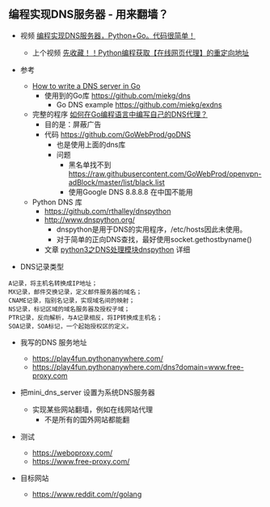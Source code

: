 ## 编程实现DNS服务器 - 用来翻墙？

- 视频  [编程实现DNS服务器，Python+Go。代码很简单！](https://www.bilibili.com/video/av94972898/)
    - 上个视频  [先收藏！！Python编程获取【在线网页代理】的重定向地址](https://www.bilibili.com/video/av94486958/)

- 参考
    - [How to write a DNS server in Go](https://jameshfisher.com/2017/08/04/golang-dns-server/)
        - 使用到的Go库 https://github.com/miekg/dns
            - Go DNS example https://github.com/miekg/exdns
    - 完整的程序 [如何在Go编程语言中编写自己的DNS代理？](https://www.smartspate.com/write-dns-proxy-go-programming-language/)
        - 目的是：屏蔽广告
        - 代码 https://github.com/GoWebProd/goDNS
            - 也是使用上面的dns库
            - 问题 
                - 黑名单找不到 https://raw.githubusercontent.com/GoWebProd/openvpn-adBlock/master/list/black.list 
                - 使用Google DNS 8.8.8.8 在中国不能用
    - Python DNS 库 
        - https://github.com/rthalley/dnspython
        - http://www.dnspython.org/
            - dnspython是用于DNS的实用程序，/etc/hosts因此未使用。
            - 对于简单的正向DNS查找，最好使用socket.gethostbyname()
        - 文章 [python3之DNS处理模块dnspython](https://blog.csdn.net/xwl145/article/details/81746497) 详细 

- DNS记录类型
```
A记录，将主机名转换成IP地址；
MX记录，邮件交换记录，定义邮件服务器的域名；
CNAME记录，指别名记录，实现域名间的映射；
NS记录，标记区域的域名服务器及授权子域；
PTR记录，反向解析，与A记录相反，将IP转换成主机名；
SOA记录，SOA标记，一个起始授权区的定义。
```

- 我写的DNS 服务地址
    - https://play4fun.pythonanywhere.com/
    - https://play4fun.pythonanywhere.com/dns?domain=www.free-proxy.com

- 把mini_dns_server 设置为系统DNS服务器
    - 实现某些网站翻墙，例如在线网站代理
        - 不是所有的国外网站都能翻

- 测试
    - https://weboproxy.com/
    - https://www.free-proxy.com/
- 目标网站
    - https://www.reddit.com/r/golang
